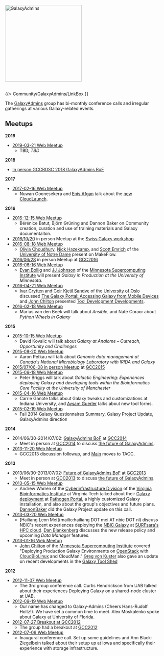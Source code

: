 <div class='center'><a href='/src/community/galaxy-admins/index.md'><img src="/src/images/galaxy-logos/GalaxyAdmins.png" alt="GalaxyAdmins" width="250" /></a></div><br />

{{> Community/GalaxyAdmins/LinkBox }}

The [GalaxyAdmins](/src/community/galaxy-admins/meetups/index.md) group has bi-monthly conference calls and irregular gatherings at various Galaxy-related events.


## Meetups

**2019**

* [2019-03-21 Web Meetup](/src/community/galaxy-admins/meetups/2019-03-21/index.md)
  * TBD, *TBD*

**2018**

* [In person GCCBOSC 2018 GalaxyAdmins BoF](https://gccbosc2018.sched.com/event/FMQW/bof-galaxyadmins)

**2017**

* [2017-02-16 Web Meetup](/src/community/galaxy-admins/meetups/2017-02-16/index.md)
  *  Nuwan Goonesekera and [Enis Afgan](/src/people/enis-afgan/index.md) talk about the  [new CloudLaunch](https://beta.launch.usegalaxy.org).

**2016**

* [2016-12-15 Web Meetup](/src/community/galaxy-admins/meetups/2016-12-15/index.md)
  *  Bérénice Batut, Björn Grüning and Dannon Baker on Community creation, curation and use of training materials and Galaxy documentaiton.
* [2016/10/20](/src/events/switzerland2016/index.md) in person Meetup at the [Swiss Galaxy workshop](/src/events/switzerland2016/index.md) 
* [2016-08-18 Web Meetup](/src/community/galaxy-admins/meetups/2016-08-18/index.md)
  *  [Olivia Choudhury](https://engineering.nd.edu/profiles/colivia), [Nick Hazekamp](https://engineering.nd.edu/profiles/nhazekamp), and [Scott Emrich](https://www3.nd.edu/~semrich/) of the [University of Notre Dame](http://www.nd.edu/) present on MakeFlow.
* [2016/06/28](https://gcc16.sched.org/event/7KLn/galaxyadmins-birds-of-a-feather) in person Meetup at [GCC2016](https://web.archive.org/web/http://gcc2016.iu.edu/)
* [2016-06-16 Web Meetup](/src/community/galaxy-admins/meetups/2016-06-16/index.md)
  *  [Evan Bollig](https://www.msi.umn.edu/staff/evan) and [JJ Johnson](https://www.msi.umn.edu/staff/jj) of the [Minnesota Supercomputing Institute](https://www.msi.umn.edu/) will present *Galaxy in Production at the University of Minnesota*.
* [2016-04-21 Web Meetup](/src/community/galaxy-admins/meetups/2016-04-21/index.md)
  *  [Ivar Grytten](http://www.mn.uio.no/ifi/english/people/aca/ivargry/) and  [Geir Kjetil Sandve](http://www.mn.uio.no/ifi/english/people/aca/geirksa/) of the [University of Oslo](http://www.uio.no/) discussed [The Galaxy Portal: Accessing Galaxy from Mobile Devices](http://bioinformatics.oxfordjournals.org/content/early/2016/02/17/bioinformatics.btw042.full) and [John Chilton](/src/people/john-chilton/index.md) presented [Tool Development Developments](http://planemo.readthedocs.org/en/latest/galaxy_changelog.html).
* [2016-02-18 Web Meetup](/src/community/galaxy-admins/meetups/2016-02-18/index.md)
  *  Marius van den Beek will talk about *Ansible*, and Nate Coraor about *Python Wheels in Galaxy*

**2015**

* [2015-10-15 Web Meetup](/src/community/galaxy-admins/meetups/2015-10-15/index.md)
  *  David Kovalic will talk about *Galaxy at Analome – Outreach, Opportunity and Challenges*
* [2015-08-20 Web Meetup](/src/community/galaxy-admins/meetups/2015-08-20/index.md)
  *  Aaron Petkau will talk about *Genomic data management at Canada's National Microbiology Laboratory with IRIDA and Galaxy*
* [2015/07/06-08 in person Meetup](/src/events/gcc2015/bofs/galaxy-admins/index.md) at [GCC2015](http://gcc2015.tsl.ac.uk/)
* [2015-06-18 Web Meetup](/src/community/galaxy-admins/meetups/2015-06-18/index.md)
  *  Peter Briggs will talk about *Galactic Engineering: Experiences deploying Galaxy and developing tools within the Bioinformatics Core Facility at the University of Manchester*
* [2015-04-16 Web Meetup](/src/community/galaxy-admins/meetups/2015-04-16/index.md)
  *  Carrie Ganote talks about Galaxy tweaks and customizations at Indiana University, and [Aysam Guerler](/src/people/guerler/index.md) talks about new tool forms.
* [2015-02-19 Web Meetup](/src/community/galaxy-admins/meetups/2015-02-19/index.md)
  *  Fall 2014 Galaxy Questionnaires Summary, Galaxy Project Update, GalaxyAdmins direction 

**2014**

* 2014/06/30-2014/07/02: [GalaxyAdmins BoF](/src/events/gcc2014/bofs/galaxy-admins/index.md) at [GCC2014](/src/events/gcc2014/index.md)
  *  Meet in person at [GCC2014](/src/events/gcc2014/index.md) to discuss [the future of GalaxyAdmins](/src/community/galaxy-admins/future/index.md).
* [2013-11-20 Web Meetup](/src/community/galaxy-admins/meetups/2013-11-20/index.md)
  *  GCC2013 discussion followup, and [Main](/src/main/index.md) moves to TACC.

**2013**

* 2013/06/30-2013/07/02: [Future of GalaxyAdmins BoF](/src/events/gcc2013/bof/galaxy-admins/index.md) at [GCC2013](/src/events/gcc2013/index.md)
  *  Meet in person at [GCC2013](/src/events/gcc2013/index.md) to discuss [the future of GalaxyAdmins](/src/community/galaxy-admins/future/index.md).
* [2013-05-15 Web Meetup](/src/community/galaxy-admins/meetups/2013-05-15/index.md)
  *  Andrew Warren of the [Cyberinfrastructure Division](http://www.vbi.vt.edu/faculty/group_overview/Cyberinfrastructure_Division) of the [Virginia Bioinformatics Institute](https://www.vbi.vt.edu/) at Virginia Tech talked about their [Galaxy deployment](http://rnaseq.pathogenportal.org/) at [Pathogen Portal](http://pathogenportal.org), a highly customized Galaxy installation, and also about the group's objectives and future plans.  [DannonBaker](/src/people/dannon-baker/index.md) did the Galaxy Project update on this call.
* [2013-03-20 Web Meetup](/src/community/galaxy-admins/meetups/2013-03-20/index.md)
  *  [Hailiang Leon Mei](mailto:hailiang DOT mei AT nbic DOT nl) discuss NBIC's recent experiences deploying the [NBIC Galaxy](http://galaxy.nbic.nl/) at [SURFsara's HPC cloud](https://www.surfsara.nl/).  [Dan Blankenberg](/src/people/dan/index.md) discusses the new release policy and upcoming *Data Manager* features.
* [2013-01-16 Web Meetup](/src/community/galaxy-admins/meetups/2013-01-16/index.md)
  *  [John Chilton](https://www.msi.umn.edu/users/chilton) of the [Minnesota Supercomputing Institute](https://www.msi.umn.edu/) covered "Deploying Production Galaxy Environments on [OpenStack](http://www.openstack.org/) with [CloudBioLinux](http://cloudbiolinux.org/) and CloudMan."  [Greg von Kuster](/src/people/greg_vonkuster/index.md) also gave an update on recent developments in the [Galaxy Tool Shed](/src/toolshed/index.md)

**2012**

* [2012-11-07 Web Meetup](/src/community/galaxy-admins/meetups/2012-11-14/index.md)
  *  The 3rd group conference call. Curtis Hendrickson from UAB talked about their experiences Deploying Galaxy on a shared-node cluster at UAB.
* [2012-09-19 Web Meetup](/src/community/galaxy-admins/meetups/2012-09-19/index.md)
  *  Our name has changed to Galaxy-Admins (Cheers Hans-Rudolf Holtz!).  We have set a common time to meet.  Alex Moskalenko spoke about Galaxy at University of Florida.
* [2012-07-27 Breakout at GCC2012](/src/community/galaxy-admins/meetups/2012-07-27/index.md)
  *  The group had a breakout at [GCC2012](/src/events/gcc2012/index.md)
* [2012-07-09 Web Meetup](/src/community/galaxy-admins/meetups/2012-07-09/index.md) 
  *  Inaugural conference call. Set up some guidelines and Ann Black-Ziegelbein talked about their setup up at Iowa and specifically their experience with storage infrastructure.
